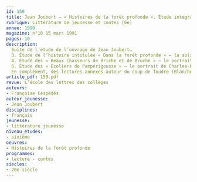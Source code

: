 ```yaml
---
id: 159
title: Jean Joubert – « Histoires de la forêt profonde ». Étude intégrale(2/2) 
rubrique: Littérature de jeunesse et contes [6e]
annee: 1990
magazine: n°10 15 mars 1991
pages: 10
description: 
  Suite de l’étude de l’ouvrage de Jean Joubert…
  3. Étude de l’histoire intitulée « Dans la forêt profonde » – la solitude de Sébastien, l’exploration de la forêt, Sébastien et Maria, la mort de Maria et la métamorphose de Sébastien
  4. Étude des « Beaux Chasseurs de Briche et de Bruche » – le portrait des chasseurs, la chasse et la guerre, enquête
  5. Étude des « Écoliers de Pampérigousse » – le portrait de Charles-Honoré Frisson, un climat fantastique et angoissant, les écoliers
  En complément, des lectures annexes autour du coup de foudre (Blanche-Neige, la Belle au bois dormant, Cendrillon, Peau d’âne) et de la chasse (extraits de Roald Dahl, Daudet, Pagnol…)
article_pdf: 159.pdf
revue: L’école des lettres des collèges
auteurs:
- Françoise Cespédès
auteur_jeunesse:
- Jean Joubert
disciplines:
- français
jeunesse:
- littérature jeunesse
niveau_etudes:
- sixième
oeuvres:
- Histoires de la forêt profonde
programmes:
- lecture - contes
siecles:
- 20e siècle
---
```

